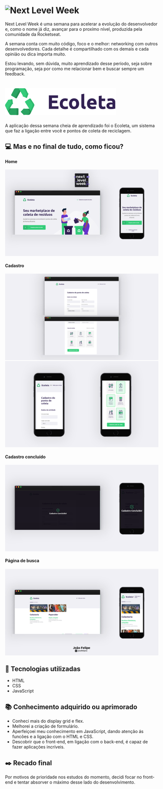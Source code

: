 # ![Next Level Week](https://lander.rocketseat.dev/uploads/nextlevelweek_18baaf82af.svg)

Next Level Week é uma semana para acelerar a evolução do desenvolvedor e, como o nome já diz, avançar para o proxímo nível, produzida pela comunidade da Rocketseat.

A semana conta com muito código, foco e o melhor: networking com outros desenvolvedores. Cada detalhe é compartilhado com os demais e cada opinião ou dica importa muito.

Estou levando, sem dúvida, muito aprendizado desse período, seja sobre programação, seja por como me relacionar bem e buscar sempre um feedback.

# ![Logo Ecoleta](https://github.com/felipinas/next-level-week/blob/master/assets/logo.svg)

A aplicação dessa semana cheia de aprendizado foi o Ecoleta, um sistema que faz a ligação entre você e pontos de coleta de reciclagem.

## :computer: Mas e no final de tudo, como ficou?

#### Home

![Page home do Ecoleta](https://github.com/felipinas/next-level-week/blob/master/readme/1.png)

#### Cadastro

![Page de cadastro do Ecoleta](https://github.com/felipinas/next-level-week/blob/master/readme/2.png)
![Page de cadastro para celulares do Ecoleta](https://github.com/felipinas/next-level-week/blob/master/readme/2-1.png)

#### Cadastro concluído

![Page do cadastro concluído do Ecoleta](https://github.com/felipinas/next-level-week/blob/master/readme/3.png)

#### Página de busca

![Page do site de resultados de pesquisa do Ecoleta](https://github.com/felipinas/next-level-week/blob/master/readme/4.png)

## :rocket: Tecnologias utilizadas

* HTML
* CSS
* JavaScript

## :books: Conhecimento adquirido ou aprimorado

* Conheci mais do display grid e flex.
* Melhorei a criação de formulário.
* Aperfeiçoei meu conhecimento em JavaScript, dando atenção ás funcões e a ligação com o HTML e CSS.
* Descobrir que o front-end, em ligação com o back-end, é capaz de fazer aplicações incríveis.

## :black_nib: Recado final

Por motivos de prioridade nos estudos do momento, decidi focar no front-end e tentar absorver o máximo desse lado do desenvolvimento.
